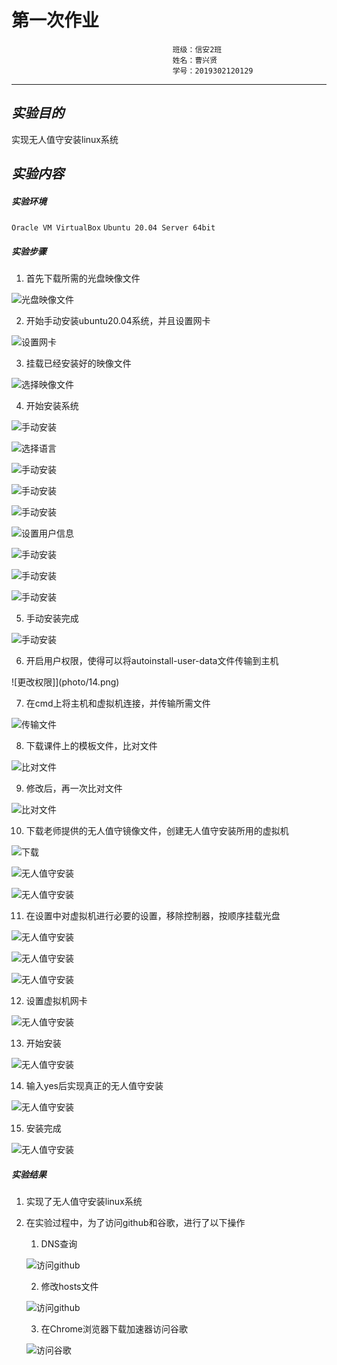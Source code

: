 # **第一次作业**

                                        班级：信安2班
                                        姓名：曹兴贤
                                        学号：2019302120129

---

## _实验目的_

实现无人值守安装linux系统

## _实验内容_

##### 实验环境

`Oracle VM VirtualBox`
`Ubuntu 20.04 Server 64bit`

##### 实验步骤

1. 首先下载所需的光盘映像文件

![光盘映像文件](photo/1.png)

2. 开始手动安装ubuntu20.04系统，并且设置网卡

![设置网卡](photo/2.png)

3. 挂载已经安装好的映像文件

![选择映像文件](photo/3.png)

4. 开始安装系统

![手动安装](photo/4.png)

![选择语言](photo/5.png)

![手动安装](photo/6.png)

![手动安装](photo/7.png)

![手动安装](photo/8.png)

![设置用户信息](photo/9.png)

![手动安装](photo/10.png)

![手动安装](photo/11.png)

![手动安装](photo/12.png)

5. 手动安装完成

![手动安装](photo/13.png)

6. 开启用户权限，使得可以将autoinstall-user-data文件传输到主机

![更改权限]](photo/14.png)

7. 在cmd上将主机和虚拟机连接，并传输所需文件

![传输文件](photo/15.png)

8. 下载课件上的模板文件，比对文件

![比对文件](photo/16.png)

9. 修改后，再一次比对文件

![比对文件](photo/17.png)

10. 下载老师提供的无人值守镜像文件，创建无人值守安装所用的虚拟机

![下载](photo/30.png)

![无人值守安装](photo/20.png)

![无人值守安装](photo/21.png)

11. 在设置中对虚拟机进行必要的设置，移除控制器，按顺序挂载光盘

![无人值守安装](photo/22.png)

![无人值守安装](photo/23.png)

![无人值守安装](photo/24.png)

12. 设置虚拟机网卡

![无人值守安装](photo/25.png)

13. 开始安装

![无人值守安装](photo/26.png)

14. 输入yes后实现真正的无人值守安装

![无人值守安装](photo/27.png)

15. 安装完成

![无人值守安装](photo/28.png)

##### 实验结果

1. 实现了无人值守安装linux系统

2. 在实验过程中，为了访问github和谷歌，进行了以下操作

    1. DNS查询

    ![访问github](photo/29.png)

    2. 修改hosts文件

    ![访问github](photo/19.png)

    3. 在Chrome浏览器下载加速器访问谷歌

    ![访问谷歌](photo/18.png)
